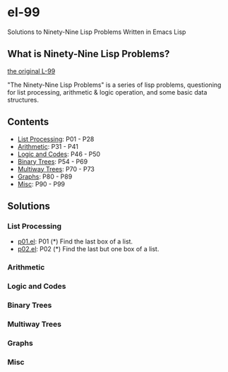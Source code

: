 # el-99
Solutions to Ninety-Nine Lisp Problems Written in Emacs Lisp

## What is Ninety-Nine Lisp Problems?
[the original L-99](https://www.ic.unicamp.br/~meidanis/courses/mc336/2006s2/funcional/L-99_Ninety-Nine_Lisp_Problems.html)

"The Ninety-Nine Lisp Problems" is a series of lisp problems,
questioning for list processing, arithmetic & logic operation,
and some basic data structures.

## Contents
- [List Processing](#list-processing): P01 - P28
- [Arithmetic](#arithmetic): P31 - P41
- [Logic and Codes](#logic-and-codes): P46 - P50
- [Binary Trees](#binary-trees): P54 - P69
- [Multiway Trees](#multiway-trees): P70 - P73
- [Graphs](#graphs): P80 - P89
- [Misc](#misc): P90 - P99

## Solutions

### List Processing

- [p01.el](sol/p01.el): P01 (*) Find the last box of a list.
- [p02.el](sol/p02.el): P02 (*) Find the last but one box of a list.

### Arithmetic

### Logic and Codes

### Binary Trees

### Multiway Trees

### Graphs

### Misc

